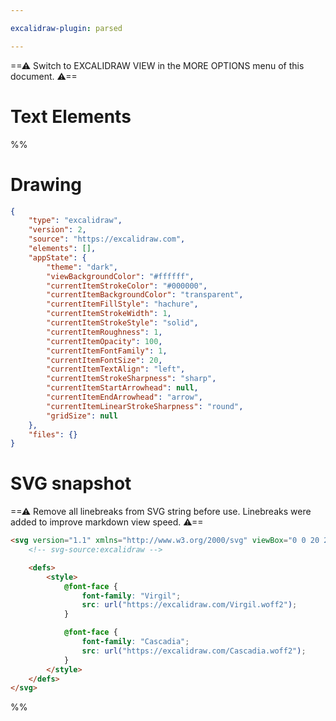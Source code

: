 ```yaml
---

excalidraw-plugin: parsed

---
```

==⚠  Switch to EXCALIDRAW VIEW in the MORE OPTIONS menu of this document. ⚠==


# Text Elements
%%
# Drawing
```json
{
	"type": "excalidraw",
	"version": 2,
	"source": "https://excalidraw.com",
	"elements": [],
	"appState": {
		"theme": "dark",
		"viewBackgroundColor": "#ffffff",
		"currentItemStrokeColor": "#000000",
		"currentItemBackgroundColor": "transparent",
		"currentItemFillStyle": "hachure",
		"currentItemStrokeWidth": 1,
		"currentItemStrokeStyle": "solid",
		"currentItemRoughness": 1,
		"currentItemOpacity": 100,
		"currentItemFontFamily": 1,
		"currentItemFontSize": 20,
		"currentItemTextAlign": "left",
		"currentItemStrokeSharpness": "sharp",
		"currentItemStartArrowhead": null,
		"currentItemEndArrowhead": "arrow",
		"currentItemLinearStrokeSharpness": "round",
		"gridSize": null
	},
	"files": {}
}
```

# SVG snapshot
==⚠ Remove all linebreaks from SVG string before use. Linebreaks were added to improve markdown view speed. ⚠==
```html
<svg version="1.1" xmlns="http://www.w3.org/2000/svg" viewBox="0 0 20 20" width="20" height="20" filter="invert(93%) hue-rotate(180deg)">
	<!-- svg-source:excalidraw -->

	<defs>
		<style>
			@font-face {
				font-family: "Virgil";
				src: url("https://excalidraw.com/Virgil.woff2");
			}

			@font-face {
				font-family: "Cascadia";
				src: url("https://excalidraw.com/Cascadia.woff2");
			}
		</style>
	</defs>
</svg>
```
%%
